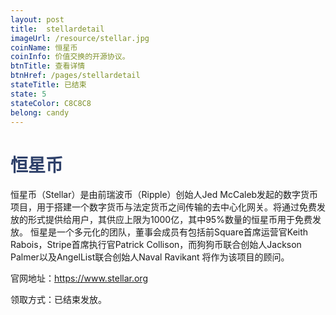 ```yaml
---
layout: post
title:  stellardetail
imageUrl: /resource/stellar.jpg
coinName: 恒星币
coinInfo: 价值交换的开源协议。
btnTitle: 查看详情
btnHref: /pages/stellardetail
stateTitle: 已结束
state: 5
stateColor: C8C8C8
belong: candy
---
```

<h1 style="color: #2F416A">恒星币</h1>
<p class="summarytxt">恒星币（Stellar）是由前瑞波币（Ripple）创始人Jed McCaleb发起的数字货币项目，用于搭建一个数字货币与法定货币之间传输的去中心化网关。将通过免费发放的形式提供给用户，其供应上限为1000亿，其中95%数量的恒星币用于免费发放。 恒星是一个多元化的团队，董事会成员有包括前Square首席运营官Keith Rabois，Stripe首席执行官Patrick Collison，而狗狗币联合创始人Jackson Palmer以及AngelList联合创始人Naval Ravikant 将作为该项目的顾问。
</p>
<p>官网地址：<a href="https://www.stellar.org/" target="_blank">https://www.stellar.org</a></p>
<p>领取方式：已结束发放。
</p>